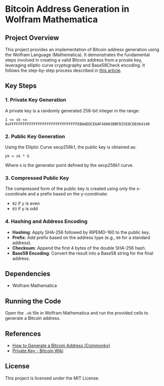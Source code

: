 # Bitcoin Address Generation in Wolfram Mathematica

## Project Overview
This project provides an implementation of Bitcoin address generation using the Wolfram Language (Mathematica). It demonstrates the fundamental steps involved in creating a valid Bitcoin address from a private key, leveraging elliptic curve cryptography and Base58Check encoding. It follows the step-by-step process described in [this article](https://medium.com/coinmonks/how-to-generate-a-bitcoin-address-step-by-step-9d7fcbf1ad0b).

## Key Steps
### 1. Private Key Generation
A private key is a randomly generated 256-bit integer in the range:
```
1 <= sk <= 0xFFFFFFFFFFFFFFFFFFFFFFFFFFFFFFFEBAAEDCE6AF48A03BBFD25E8CD0364140
```
### 2. Public Key Generation
Using the Elliptic Curve secp256k1, the public key is obtained as:
```
pk = sk * G
```
Where `G` is the generator point defined by the secp256k1 curve.

### 3. Compressed Public Key
The compressed form of the public key is created using only the x-coordinate and a prefix based on the y-coordinate:
- `02` if y is even
- `03` if y is odd

### 4. Hashing and Address Encoding
- **Hashing**: Apply SHA-256 followed by RIPEMD-160 to the public key.
- **Prefix**: Add prefix based on the address type (e.g., `00` for a standard address).
- **Checksum**: Append the first 4 bytes of the double SHA-256 hash.
- **Base58 Encoding**: Convert the result into a Base58 string for the final address.

## Dependencies
- Wolfram Mathematica

## Running the Code
Open the `.nb` file in Wolfram Mathematica and run the provided cells to generate a Bitcoin address.

## References
- [How to Generate a Bitcoin Address (Coinmonks)](https://medium.com/coinmonks/how-to-generate-a-bitcoin-address-step-by-step-9d7fcbf1ad0b)
- [Private Key - Bitcoin Wiki](https://en.bitcoin.it/wiki/Private_key)

## License
This project is licensed under the MIT License.

